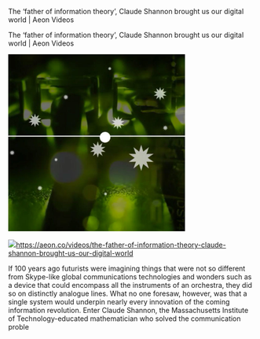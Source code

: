 The ‘father of information theory’, Claude Shannon brought us our digital world | Aeon Videos

The ‘father of information theory’, Claude Shannon brought us our digital world | Aeon Videos

![](../_resources/fdb5996f846ff77e221684f6540bb6dd.png)

![](../_resources/0e0571090491b58be2c5b3f8dea3c13e.png)https://aeon.co/videos/the-father-of-information-theory-claude-shannon-brought-us-our-digital-world

If 100 years ago futurists were imagining things that were not so different from Skype-like global communications technologies and wonders such as a device that could encompass all the instruments of an orchestra, they did so on distinctly analogue lines. What no one foresaw, however, was that a single system would underpin nearly every innovation of the coming information revolution. Enter Claude Shannon, the Massachusetts Institute of Technology-educated mathematician who solved the communication proble